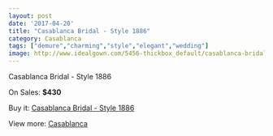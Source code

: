 ```yaml
---
layout: post
date: '2017-04-20'
title: "Casablanca Bridal - Style 1886"
category: Casablanca
tags: ["demure","charming","style","elegant","wedding"]
image: http://www.idealgown.com/5456-thickbox_default/casablanca-bridal-style-1886.jpg
---
```

Casablanca Bridal - Style 1886

On Sales: **$430**
<a href="https://www.idealgown.com/en/casablanca/2401-casablanca-bridal-style-1886.html"><amp-img layout="responsive" width="600" height="600" src="//www.idealgown.com/5456-thickbox_default/casablanca-bridal-style-1886.jpg" alt="Casablanca Bridal - Style 1886 0" /></a>
<a href="https://www.idealgown.com/en/casablanca/2401-casablanca-bridal-style-1886.html"><amp-img layout="responsive" width="600" height="600" src="//www.idealgown.com/5455-thickbox_default/casablanca-bridal-style-1886.jpg" alt="Casablanca Bridal - Style 1886 1" /></a>

Buy it: [Casablanca Bridal - Style 1886](https://www.idealgown.com/en/casablanca/2401-casablanca-bridal-style-1886.html "Casablanca Bridal - Style 1886")

View more: [Casablanca](https://www.idealgown.com/en/31-casablanca "Casablanca")